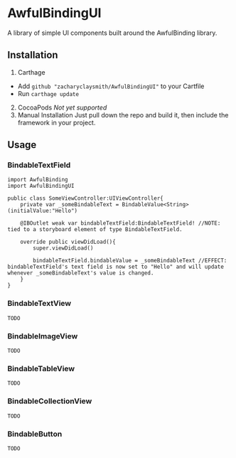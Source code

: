 # AwfulBindingUI
A library of simple UI components built around the AwfulBinding library.

## Installation

1. Carthage
* Add `github "zacharyclaysmith/AwfulBindingUI"` to your Cartfile
* Run `carthage update`
2. CocoaPods
*Not yet supported*
3. Manual Installation
Just pull down the repo and build it, then include the framework in your project.

## Usage

### BindableTextField

```
import AwfulBinding
import AwfulBindingUI

public class SomeViewController:UIViewController{
    private var _someBindableText = BindableValue<String>(initialValue:"Hello")

    @IBOutlet weak var bindableTextField:BindableTextField! //NOTE: tied to a storyboard element of type BindableTextField.

    override public viewDidLoad(){
        super.viewDidLoad()

        bindableTextField.bindableValue = _someBindableText //EFFECT: bindableTextField's text field is now set to "Hello" and will update whenever _someBindableText's value is changed.
    }
}
```

### BindableTextView

```
TODO
```

### BindableImageView

```
TODO
```

### BindableTableView

```
TODO
```

### BindableCollectionView

```
TODO
```

### BindableButton

```
TODO
```